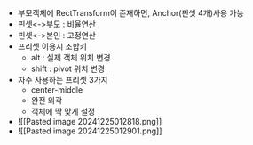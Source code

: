 - 부모객체에 RectTransform이 존재하면, Anchor(핀셋 4개)사용 가능
- 핀셋<->부모 : 비율연산
- 핀셋<->본인 : 고정연산
- 프리셋 이용시 조합키
	- alt : 실제 객체 위치 변경
	- shift : pivot 위치 변경
- 자주 사용하는 프리셋 3가지
	- center-middle
	- 완전 외곽
	- 객체에 딱 맞게 설정
- ![[Pasted image 20241225012818.png]]
- ![[Pasted image 20241225012901.png]]